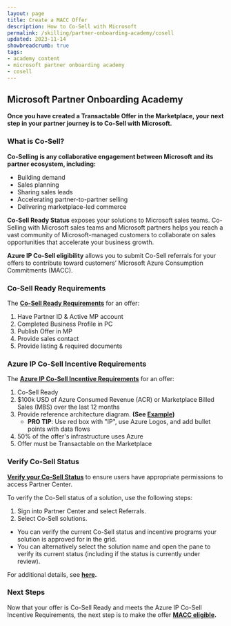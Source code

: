 ```yaml
---
layout: page
title: Create a MACC Offer
description: How to Co-Sell with Microsoft
permalink: /skilling/partner-onboarding-academy/cosell
updated: 2023-11-14
showbreadcrumb: true
tags: 
- academy content
- microsoft partner onboarding academy
- cosell
---
```


## Microsoft Partner Onboarding Academy

**Once you have created a Transactable Offer in the Marketplace, your next step in your partner journey is to Co-Sell with Microsoft.**

### What is Co-Sell?

**Co-Selling is any collaborative engagement between Microsoft and its partner ecosystem, including:**

- Building demand
- Sales planning
- Sharing sales leads
- Accelerating partner-to-partner selling
- Delivering marketplace-led commerce

**Co-Sell Ready Status** exposes your solutions to Microsoft sales teams. Co-Selling with Microsoft sales teams and Microsoft partners helps you reach a vast community of Microsoft-managed customers to collaborate on sales opportunities that accelerate your business growth.

**Azure IP Co-Sell eligibility** allows you to submit Co-Sell referrals for your offers to contribute toward customers’ Microsoft Azure Consumption Commitments (MACC).

### Co-Sell Ready Requirements

The **[Co-Sell Ready Requirements](https://learn.microsoft.com/en-us/partner-center/co-sell-requirements#requirements-for-co-sell-ready-status)** for an offer:

1. Have Partner ID & Active MP account
2. Completed Business Profile in PC
3. Publish Offer in MP
4. Provide sales contact
5. Provide listing & required documents


### Azure IP Co-Sell Incentive Requirements

The **[Azure IP Co-Sell Incentive Requirements](https://learn.microsoft.com/en-us/partner-center/co-sell-requirements#requirements-for-azure-ip-co-sell-incentive-status)** for an offer:

1. Co-Sell Ready
2. $100k USD of Azure Consumed Revenue (ACR) or Marketplace Billed Sales (MBS) over the last 12 months
3. Provide reference architecture diagram. **(See [Example](https://learn.microsoft.com/en-us/partner-center/reference-architecture-diagram#example-reference-architecture-diagram-vertical-industry-chatbot))**
   - __PRO TIP__:  Use red box with "IP", use Azure Logos, and add bullet points with data flows
4. 50% of the offer's infrastructure uses Azure
5. Offer must be Transactable on the Marketplace

### Verify Co-Sell Status

**[Verify your Co-Sell Status](https://learn.microsoft.com/en-us/partner-center/co-sell-status)** to ensure users have appropriate permissions to access Partner Center.

To verify the Co-Sell status of a solution, use the following steps:

  1. Sign into Partner Center and select Referrals.
  2. Select Co-Sell solutions.
  - You can verify the current Co-Sell status and incentive programs your solution is approved for in the grid.
  - You can alternatively select the solution name and open the pane to verify its current status (including if the status is currently under review).

 
For additional details, see **[here](https://learn.microsoft.com/en-us/partner-center/azure-ip-co-sell-top-tier-benefits).**

### Next Steps

Now that your offer is Co-Sell Ready and meets the Azure IP Co-Sell Incentive Requirements, the next step is to make the offer **[MACC eligible](/PartnerResources/skilling/partner-onboarding-academy/macc-offer).**